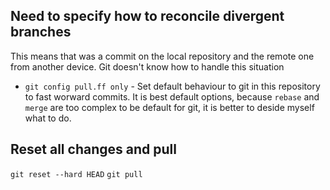 ## Need to specify how to reconcile divergent branches
This means that was a commit on the local repository and the remote one from another device. Git doesn't know how to handle this situation

- `git config pull.ff only` - Set default behaviour to git in this repository to fast worward commits. It is best default options, because `rebase` and `merge` are too complex to be default for git, it is better to deside myself what to do.




## Reset all changes and pull
`git reset --hard HEAD`
`git pull`
